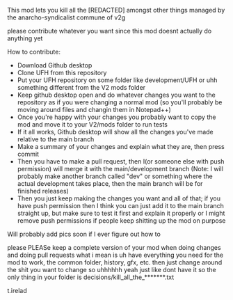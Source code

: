 This mod lets you kill all the [REDACTED] amongst other things
managed by the anarcho-syndicalist commune of v2g

please contribute whatever you want since this mod doesnt actually do anything yet



How to contribute:

- Download Github desktop
- Clone UFH from this repository
- Put your UFH repository on some folder like development/UFH or uhh something different from the V2 mods folder
- Keep github desktop open and do whatever changes you want to the repository as if you were changing a normal mod (so you'll probably be moving around files and changin them in Notepad++)
- Once you're happy with your changes you probably want to copy the mod and move it to your V2/mods folder to run tests
- If it all works, Github desktop will show all the changes you've made relative to the main branch
- Make a summary of your changes and explain what they are, then press commit
- Then you have to make a pull request, then I(or someone else with push permission) will merge it with the main/development branch
(Note: I will probably make another branch called "dev" or something where the actual development takes place, then the main branch will be for finished releases)
- Then you just keep making the changes you want and all of that; if you have push permission then I think you can just add it to the main branch straight up, but make sure to test it first and explain it properly or I might remove push permissions if people keep shitting up the mod on purpose

Will probably add pics soon if I ever figure out how to


please PLEASe keep a complete version of your mod when doing changes and doing pull requests
what i mean is uh have everything you need for the mod to work, the common folder, history, gfx, etc. then just change around the shit you want to change
so uhhhhhh yeah just like dont have it so the only thing in your folder is decisions/kill_all_the_*******.txt


t.irelad 

